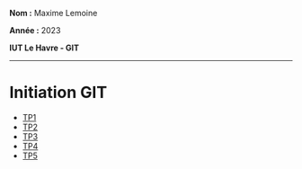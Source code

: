 **Nom :** Maxime Lemoine

**Année :** 2023

**IUT Le Havre - GIT**

---

# Initiation GIT

* [TP1](TP1)
* [TP2](TP2)
* [TP3](TP3)
* [TP4](TP4)
* [TP5](TP5)
